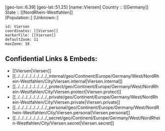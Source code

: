 ﻿---
location: [51.25,6.39] 
mapzoom: [7,12] 
mapmarker: city 
type: City
tags:
- geo/City


SpocWebEntityId: 35279
isDeleted: false
confidential: public

---
[geo-lon::6.39] 
[geo-lat::51.25] 
[name::Viersen] 
Country :: [[Germany]]  
State :: [[NordRhein-Westfahlen]]  
[Population::] 
[Unknown::] 


```leaflet
id: Viersen
coordinates: [[Viersen]] 
markerFile: [[Viersen]] 
defaultZoom: 11 
maxZoom: 18
```


## Confidential Links & Embeds: 
- [[Viersen|Viersen]]  
- [[../../../../../../../../_internal/geo/Continent/Europe/Germany/West/NordRhein-Westfahlen/City/Viersen.internal|Viersen.internal]] 
- [[../../../../../../../../_protect/geo/Continent/Europe/Germany/West/NordRhein-Westfahlen/City/Viersen.protect|Viersen.protect]] 
- [[../../../../../../../../_private/geo/Continent/Europe/Germany/West/NordRhein-Westfahlen/City/Viersen.private|Viersen.private]] 
- [[../../../../../../../../_personal/geo/Continent/Europe/Germany/West/NordRhein-Westfahlen/City/Viersen.personal|Viersen.personal]] 
- [[../../../../../../../../_secret/geo/Continent/Europe/Germany/West/NordRhein-Westfahlen/City/Viersen.secret|Viersen.secret]] 
